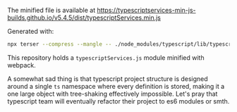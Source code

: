 The minified file is available at https://typescriptservices-min-js-builds.github.io/v5.4.5/dist/typescriptServices.min.js

Generated with:
```bash
npx terser --compress --mangle -- ./node_modules/typescript/lib/typescriptServices.js > dist/typescriptServices.min.js
```

This repository holds a `typescriptServices.js` module minified with webpack.

A somewhat sad thing is that typescript project structure is designed around a single `ts` namespace
where every definition is stored, making it a one large object with tree-shaking effectively impossible.
Let's pray that typescript team will eventually refactor their project to es6 modules or smth.
